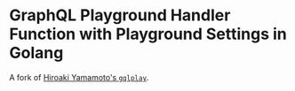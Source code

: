 # GraphQL Playground Handler Function with Playground Settings in Golang

A fork of [Hiroaki Yamamoto's `gqlplay`](https://github.com/hiroaki-yamamoto/gqlplay).
